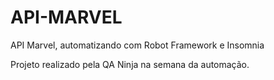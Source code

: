 # API-MARVEL
API Marvel, automatizando com Robot Framework e Insomnia


Projeto realizado pela QA Ninja na semana da automação.
